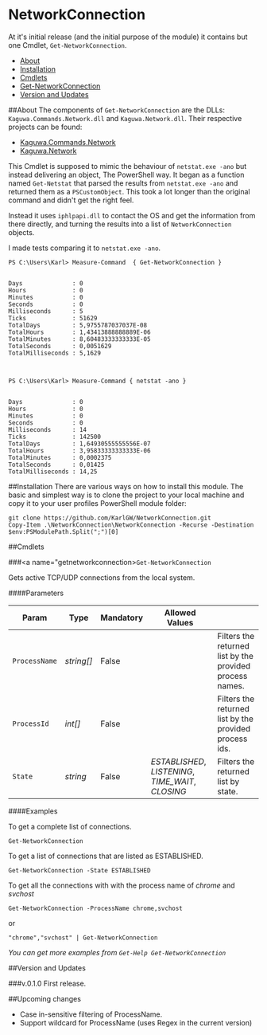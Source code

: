 # NetworkConnection
At it's initial release (and the initial purpose of the module) it contains but one 
Cmdlet, `Get-NetworkConnection`. 

* [About](#about)
* [Installation](#installation)
* [Cmdlets](#cmdlets)
 * [Get-NetworkConnection](#getnetworkconnection)
* [Version and Updates](#version)

##<a name=about>About</a>
The components of `Get-NetworkConnection` are the DLLs: `Kaguwa.Commands.Network.dll` and `Kaguwa.Network.dll`.
Their respective projects can be found:

* [Kaguwa.Commands.Network](https://github.com/KarlGW/Kaguwa.Commands)
* [Kaguwa.Network](https://github.com/KarlGW/Kaguwa.Network)

This Cmdlet is supposed to mimic the behaviour of `netstat.exe -ano` but instead delivering 
an object, The PowerShell way. It began as a function named `Get-Netstat` that parsed the 
results from `netstat.exe -ano` and returned them as a `PSCustomObject`. This took a lot longer 
than the original command and didn't get the right feel. 

Instead it uses `iphlpapi.dll` to contact the OS and get the information from there directly, and turning the 
results into a list of `NetworkConnection` objects.

I made tests comparing it to `netstat.exe -ano`.

```
PS C:\Users\Karl> Measure-Command  { Get-NetworkConnection }


Days              : 0
Hours             : 0
Minutes           : 0
Seconds           : 0
Milliseconds      : 5
Ticks             : 51629
TotalDays         : 5,9755787037037E-08
TotalHours        : 1,43413888888889E-06
TotalMinutes      : 8,60483333333333E-05
TotalSeconds      : 0,0051629
TotalMilliseconds : 5,1629



PS C:\Users\Karl> Measure-Command { netstat -ano }


Days              : 0
Hours             : 0
Minutes           : 0
Seconds           : 0
Milliseconds      : 14
Ticks             : 142500
TotalDays         : 1,64930555555556E-07
TotalHours        : 3,95833333333333E-06
TotalMinutes      : 0,0002375
TotalSeconds      : 0,01425
TotalMilliseconds : 14,25
```

##<a name=installation>Installation</a>
There are various ways on how to install this module. The basic and simplest way is to clone
the project to your local machine and copy it to your user profiles PowerShell module folder:

```
git clone https://github.com/KarlGW/NetworkConnection.git
Copy-Item .\NetworkConnection\NetworkConnection -Recurse -Destination $env:PSModulePath.Split(";")[0]
```
##<a name="cmdlets">Cmdlets</a>

###<a name="getnetworkconnection>`Get-NetworkConnection`</a>

Gets active TCP/UDP connections from the local system.

####Parameters

| Param         | Type       | Mandatory | Allowed Values |                                                           |
|---------------|------------|-----------|----------------------------------------------------|-----------------------------------------------------------|
| `ProcessName` | *string[]* | False     |                                                    | Filters the returned list by the provided process names.  |
| `ProcessId`   | *int[]*    | False     |                                                    | Filters the returned list by the provided process ids.    |
| `State`       | *string*   | False     | *ESTABLISHED*, *LISTENING*, *TIME_WAIT*, *CLOSING* | Filters the returned list by state.


####Examples

To get a complete list of connections.

`Get-NetworkConnection`

To get a list of connections that are listed as ESTABLISHED.

`Get-NetworkConnection -State ESTABLISHED`

To get all the connections with with the process name of *chrome* and *svchost*

`Get-NetworkConnection -ProcessName chrome,svchost`

or

`"chrome","svchost" | Get-NetworkConnection`

*You can get more examples from `Get-Help Get-NetworkConnection`*

##<a name="version">Version and Updates</a>

###v.0.1.0
First release.

##<a name="upcoming">Upcoming changes</a>

* Case in-sensitive filtering of ProcessName.
* Support wildcard for ProcessName (uses Regex in the current version)